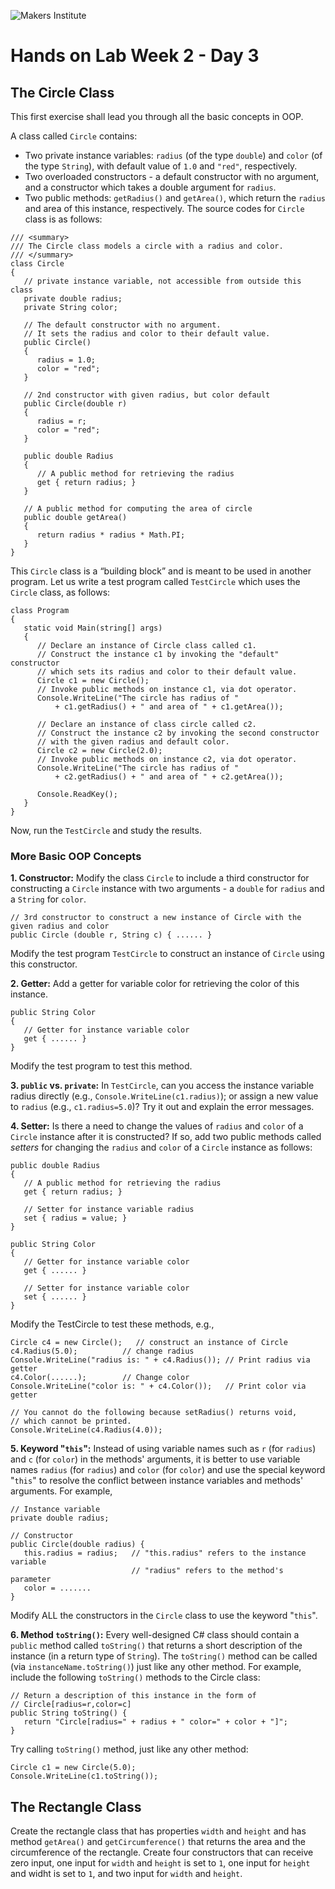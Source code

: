 ![Makers Institute](https://makersinstitute.id/img/logo-makersinstitute.png)

# Hands on Lab Week 2 - Day 3

## <a name="lab1"></a>The Circle Class

This first exercise shall lead you through all the basic concepts in OOP.

A class called `Circle` contains:
- Two private instance variables: `radius` (of the type `double`) and `color` (of the type `String`), with default value of `1.0` and `"red"`, respectively.
- Two overloaded constructors - a default constructor with no argument, and a constructor which takes a double argument for `radius`.
- Two public methods: `getRadius()` and `getArea()`, which return the `radius` and area of this instance, respectively.
The source codes for `Circle` class is as follows:
```
/// <summary>
/// The Circle class models a circle with a radius and color.
/// </summary>
class Circle
{
   // private instance variable, not accessible from outside this class
   private double radius;
   private String color;

   // The default constructor with no argument.
   // It sets the radius and color to their default value.
   public Circle()
   {
      radius = 1.0;
      color = "red";
   }

   // 2nd constructor with given radius, but color default
   public Circle(double r)
   {
      radius = r;
      color = "red";
   }

   public double Radius
   {
      // A public method for retrieving the radius
      get { return radius; }
   }

   // A public method for computing the area of circle
   public double getArea()
   {
      return radius * radius * Math.PI;
   }
}
```

This `Circle` class is a “building block” and is meant to be used in another program.
Let us write a test program called `TestCircle` which uses the `Circle` class, as follows:
```
class Program
{
   static void Main(string[] args)
   {
      // Declare an instance of Circle class called c1.
      // Construct the instance c1 by invoking the "default" constructor
      // which sets its radius and color to their default value.
      Circle c1 = new Circle();
      // Invoke public methods on instance c1, via dot operator.
      Console.WriteLine("The circle has radius of " 
          + c1.getRadius() + " and area of " + c1.getArea());

      // Declare an instance of class circle called c2.
      // Construct the instance c2 by invoking the second constructor
      // with the given radius and default color.
      Circle c2 = new Circle(2.0);
      // Invoke public methods on instance c2, via dot operator.
      Console.WriteLine("The circle has radius of " 
          + c2.getRadius() + " and area of " + c2.getArea());

      Console.ReadKey();
   }
}
```
Now, run the `TestCircle` and study the results.

### More Basic OOP Concepts
**1. Constructor:** Modify the class `Circle` to include a third constructor for constructing a `Circle` instance with two arguments - a `double` for `radius` and a `String` for `color`.
```
// 3rd constructor to construct a new instance of Circle with the given radius and color
public Circle (double r, String c) { ...... }
```
Modify the test program `TestCircle` to construct an instance of `Circle` using this constructor.

**2. Getter:** Add a getter for variable color for retrieving the color of this instance.
```
public String Color
{
   // Getter for instance variable color
   get { ...... }
}
```
Modify the test program to test this method.

**3. `public` vs. `private`:** In `TestCircle`, can you access the instance variable radius directly (e.g., `Console.WriteLine(c1.radius)`); or assign a new value to `radius` (e.g., `c1.radius=5.0`)? Try it out and explain the error messages.

**4. Setter:** Is there a need to change the values of `radius` and `color` of a `Circle` instance after it is constructed? If so, add two public methods called *setters* for changing the `radius` and `color` of a `Circle` instance as follows:
```
public double Radius
{
   // A public method for retrieving the radius
   get { return radius; }
   
   // Setter for instance variable radius
   set { radius = value; }
}

public String Color
{
   // Getter for instance variable color
   get { ...... }
   
   // Setter for instance variable color
   set { ...... }
}
```
Modify the TestCircle to test these methods, e.g.,
```
Circle c4 = new Circle();   // construct an instance of Circle
c4.Radius(5.0);          // change radius
Console.WriteLine("radius is: " + c4.Radius()); // Print radius via getter
c4.Color(......);        // Change color
Console.WriteLine("color is: " + c4.Color());   // Print color via getter

// You cannot do the following because setRadius() returns void,
// which cannot be printed.
Console.WriteLine(c4.Radius(4.0));
```

**5. Keyword "`this`":** Instead of using variable names such as `r` (for `radius`) and `c` (for `color`) in the methods' arguments, it is better to use variable names `radius` (for `radius`) and `color` (for `color`) and use the special keyword "`this`" to resolve the conflict between instance variables and methods' arguments. For example,
```
// Instance variable
private double radius;

// Constructor
public Circle(double radius) {
   this.radius = radius;   // "this.radius" refers to the instance variable
                           // "radius" refers to the method's parameter
   color = .......   
}
```
Modify ALL the constructors in the `Circle` class to use the keyword "`this`".

**6. Method `toString()`:** Every well-designed C# class should contain a `public` method called `toString()` that returns a short description of the instance (in a return type of `String`). The `toString()` method can be called (via `instanceName.toString()`) just like any other method. For example, include the following `toString()` methods to the Circle class:
```
// Return a description of this instance in the form of
// Circle[radius=r,color=c]
public String toString() {
   return "Circle[radius=" + radius + " color=" + color + "]";
}
```
Try calling `toString()` method, just like any other method:
```
Circle c1 = new Circle(5.0);
Console.WriteLine(c1.toString());
```

## <a name="lab1"></a>The Rectangle Class

Create the rectangle class that has properties `width` and `height` and has method `getArea()` and `getCircumference()` that returns the area and the circumference of the rectangle. Create four constructors that can receive zero input, one input for `width` and `height` is set to `1`, one input for `height` and widht is set to `1`, and two input for `width` and `height`.
